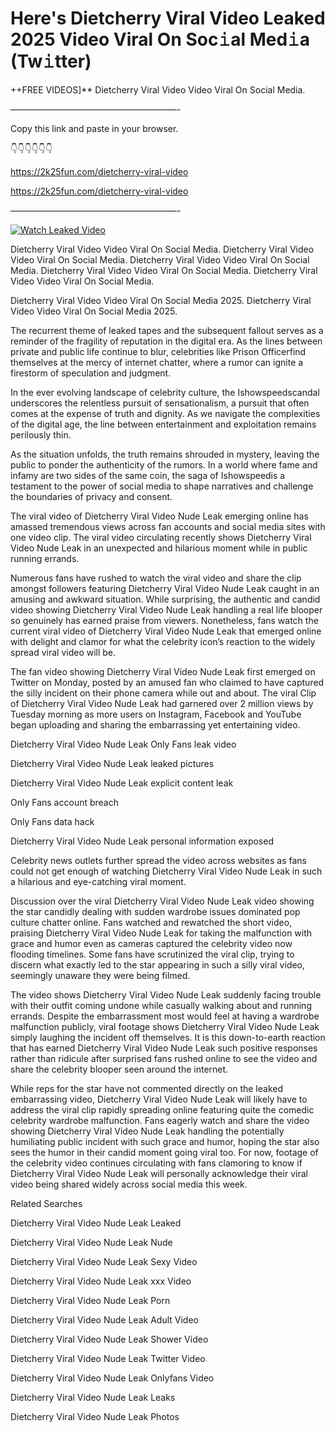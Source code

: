 # Here's Dietcherry Viral Video Leaked 2025 Video Viral On Soc𝚒al Med𝚒a (Tw𝚒tter)

++FREE VIDEOS]** Dietcherry Viral Video Video Viral On Social Media.

———————————————————-

Copy this link and paste in your browser.

👇👇👇👇👇👇

https://2k25fun.com/dietcherry-viral-video

https://2k25fun.com/dietcherry-viral-video

———————————————————-

[![Watch Leaked Video](https://miro.medium.com/v2/resize:fit:828/format:webp/1*cilzJN44JGOrTw9NJCrNHA.gif "Watch Leaked Video")](https://2k25fun.com/dietcherry-viral-video)

Dietcherry Viral Video Video Viral On Social Media. Dietcherry Viral Video Video Viral On Social Media. Dietcherry Viral Video Video Viral On Social Media. Dietcherry Viral Video Video Viral On Social Media. Dietcherry Viral Video Video Viral On Social Media.

Dietcherry Viral Video Video Viral On Social Media 2025. Dietcherry Viral Video Video Viral On Social Media 2025.

The recurrent theme of leaked tapes and the subsequent fallout serves as a reminder of the fragility of reputation in the digital era. As the lines between private and public life continue to blur, celebrities like Prison Officerfind themselves at the mercy of internet chatter, where a rumor can ignite a firestorm of speculation and judgment.

In the ever evolving landscape of celebrity culture, the Ishowspeedscandal underscores the relentless pursuit of sensationalism, a pursuit that often comes at the expense of truth and dignity. As we navigate the complexities of the digital age, the line between entertainment and exploitation remains perilously thin.

As the situation unfolds, the truth remains shrouded in mystery, leaving the public to ponder the authenticity of the rumors. In a world where fame and infamy are two sides of the same coin, the saga of Ishowspeedis a testament to the power of social media to shape narratives and challenge the boundaries of privacy and consent.

The viral video of Dietcherry Viral Video Nude Leak emerging online has amassed tremendous views across fan accounts and social media sites with one video clip. The viral video circulating recently shows Dietcherry Viral Video Nude Leak in an unexpected and hilarious moment while in public running errands.

Numerous fans have rushed to watch the viral video and share the clip amongst followers featuring Dietcherry Viral Video Nude Leak caught in an amusing and awkward situation. While surprising, the authentic and candid video showing Dietcherry Viral Video Nude Leak handling a real life blooper so genuinely has earned praise from viewers. Nonetheless, fans watch the current viral video of Dietcherry Viral Video Nude Leak that emerged online with delight and clamor for what the celebrity icon’s reaction to the widely spread viral video will be.

The fan video showing Dietcherry Viral Video Nude Leak first emerged on Twitter on Monday, posted by an amused fan who claimed to have captured the silly incident on their phone camera while out and about. The viral Clip of Dietcherry Viral Video Nude Leak had garnered over 2 million views by Tuesday morning as more users on Instagram, Facebook and YouTube began uploading and sharing the embarrassing yet entertaining video.

Dietcherry Viral Video Nude Leak Only Fans leak video

Dietcherry Viral Video Nude Leak leaked pictures

Dietcherry Viral Video Nude Leak explicit content leak

Only Fans account breach

Only Fans data hack

Dietcherry Viral Video Nude Leak personal information exposed

Celebrity news outlets further spread the video across websites as fans could not get enough of watching Dietcherry Viral Video Nude Leak in such a hilarious and eye-catching viral moment.

Discussion over the viral Dietcherry Viral Video Nude Leak video showing the star candidly dealing with sudden wardrobe issues dominated pop culture chatter online. Fans watched and rewatched the short video, praising Dietcherry Viral Video Nude Leak for taking the malfunction with grace and humor even as cameras captured the celebrity video now flooding timelines. Some fans have scrutinized the viral clip, trying to discern what exactly led to the star appearing in such a silly viral video, seemingly unaware they were being filmed.

The video shows Dietcherry Viral Video Nude Leak suddenly facing trouble with their outfit coming undone while casually walking about and running errands. Despite the embarrassment most would feel at having a wardrobe malfunction publicly, viral footage shows Dietcherry Viral Video Nude Leak simply laughing the incident off themselves. It is this down-to-earth reaction that has earned Dietcherry Viral Video Nude Leak such positive responses rather than ridicule after surprised fans rushed online to see the video and share the celebrity blooper seen around the internet.

While reps for the star have not commented directly on the leaked embarrassing video, Dietcherry Viral Video Nude Leak will likely have to address the viral clip rapidly spreading online featuring quite the comedic celebrity wardrobe malfunction. Fans eagerly watch and share the video showing Dietcherry Viral Video Nude Leak handling the potentially humiliating public incident with such grace and humor, hoping the star also sees the humor in their candid moment going viral too. For now, footage of the celebrity video continues circulating with fans clamoring to know if Dietcherry Viral Video Nude Leak will personally acknowledge their viral video being shared widely across social media this week.

Related Searches

Dietcherry Viral Video Nude Leak Leaked

Dietcherry Viral Video Nude Leak Nude

Dietcherry Viral Video Nude Leak Sexy Video

Dietcherry Viral Video Nude Leak xxx Video

Dietcherry Viral Video Nude Leak Porn

Dietcherry Viral Video Nude Leak Adult Video

Dietcherry Viral Video Nude Leak Shower Video

Dietcherry Viral Video Nude Leak Twitter Video

Dietcherry Viral Video Nude Leak Onlyfans Video

Dietcherry Viral Video Nude Leak Leaks

Dietcherry Viral Video Nude Leak Photos